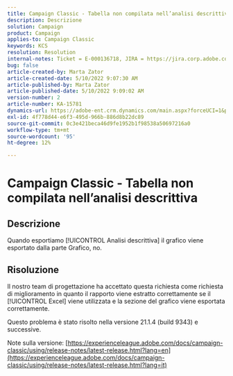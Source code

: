 ```yaml
---
title: Campaign Classic - Tabella non compilata nell’analisi descrittiva
description: Descrizione
solution: Campaign
product: Campaign
applies-to: Campaign Classic
keywords: KCS
resolution: Resolution
internal-notes: Ticket = E-000136718, JIRA = https://jira.corp.adobe.com/browse/NEO-24963
bug: false
article-created-by: Marta Zator
article-created-date: 5/10/2022 9:07:30 AM
article-published-by: Marta Zator
article-published-date: 5/10/2022 9:09:02 AM
version-number: 2
article-number: KA-15781
dynamics-url: https://adobe-ent.crm.dynamics.com/main.aspx?forceUCI=1&pagetype=entityrecord&etn=knowledgearticle&id=9265709d-40d0-ec11-a7b5-00224809c101
exl-id: 4f778d44-e6f3-495d-966b-886d8b22dc89
source-git-commit: 0c3e421beca46d9fe1952b1f98538a50697216a0
workflow-type: tm+mt
source-wordcount: '95'
ht-degree: 12%

---
```


# Campaign Classic - Tabella non compilata nell’analisi descrittiva

## Descrizione


Quando esportiamo [!UICONTROL Analisi descrittiva] il grafico viene esportato dalla parte Grafico, no.


## Risoluzione


Il nostro team di progettazione ha accettato questa richiesta come richiesta di miglioramento in quanto il rapporto viene estratto correttamente se il [!UICONTROL Excel] viene utilizzata e la sezione del grafico viene esportata correttamente.

Questo problema è stato risolto nella versione 21.1.4 (build 9343) e successive.

Note sulla versione: [https://experienceleague.adobe.com/docs/campaign-classic/using/release-notes/latest-release.html?lang=en](https://experienceleague.adobe.com/docs/campaign-classic/using/release-notes/latest-release.html?lang=it)

